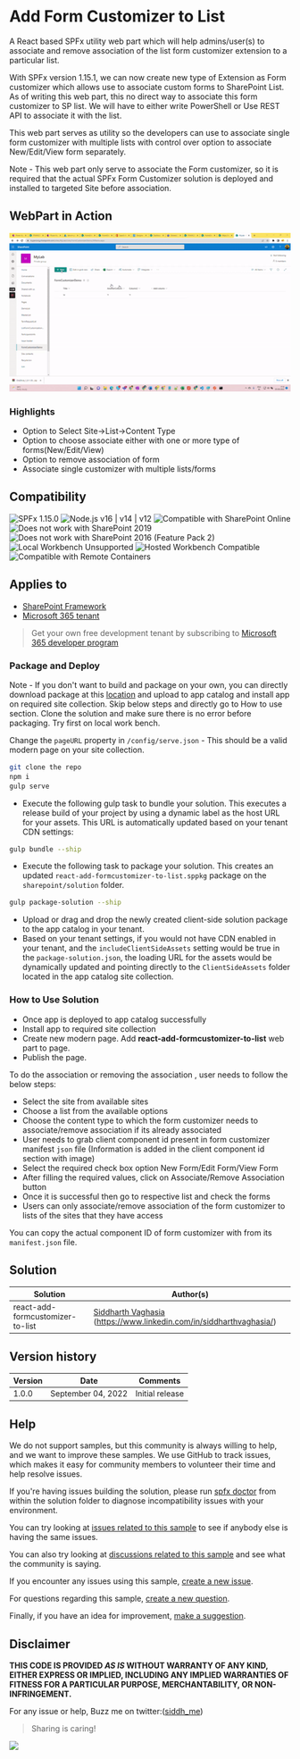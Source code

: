 # Add Form Customizer to List

A React based SPFx utility web part which will help admins/user(s) to associate and remove association of the list form customizer extension to a particular list. 

With SPFx version 1.15.1, we can now create new type of Extension as Form customizer which allows use to associate custom forms to SharePoint List.
As of writing this web part, this no direct way to associate this form customizer to SP list. We will have to either write PowerShell or Use REST API to associate it with the list.

This web part serves as utility so the developers can use to associate single form customizer with multiple lists with control over option to associate New/Edit/View form separately.

Note - This web part only serve to associate the Form customizer, so it is required that the actual SPFx Form Customizer solution is deployed and installed to targeted Site before association.

## WebPart in Action

![Web part in action](assets/webpartinaction-form.gif "Webpart in action")

### Highlights

* Option to Select Site->List->Content Type
* Option to choose associate either with one or more type of forms(New/Edit/View)
* Option to remove association of form
* Associate single customizer with multiple lists/forms

## Compatibility

![SPFx 1.15.0](https://img.shields.io/badge/SPFx-1.15.0-green.svg)
![Node.js v16 | v14 | v12](https://img.shields.io/badge/Node.js-v16%20%7C%20v14%20%7C%20v12-green.svg)
![Compatible with SharePoint Online](https://img.shields.io/badge/SharePoint%20Online-Compatible-green.svg)
![Does not work with SharePoint 2019](https://img.shields.io/badge/SharePoint%20Server%202019-Incompatible-red.svg "SharePoint Server 2019 requires SPFx 1.4.1 or lower")
![Does not work with SharePoint 2016 (Feature Pack 2)](https://img.shields.io/badge/SharePoint%20Server%202016%20(Feature%20Pack%202)-Incompatible-red.svg "SharePoint Server 2016 Feature Pack 2 requires SPFx 1.1")
![Local Workbench Unsupported](https://img.shields.io/badge/Local%20Workbench-Unsupported-red.svg "Local workbench is no longer available as of SPFx 1.13 and above")
![Hosted Workbench Compatible](https://img.shields.io/badge/Hosted%20Workbench-Compatible-green.svg)
![Compatible with Remote Containers](https://img.shields.io/badge/Remote%20Containers-Compatible-green.svg)

## Applies to

* [SharePoint Framework](https://learn.microsoft.com/sharepoint/dev/spfx/sharepoint-framework-overview)
* [Microsoft 365 tenant](https://learn.microsoft.com/sharepoint/dev/spfx/set-up-your-development-environment)

> Get your own free development tenant by subscribing to [Microsoft 365 developer program](http://aka.ms/m365devprogram)

### Package and Deploy

Note - If you don't want to build and package on your own, you can directly download package at this [location](https://github.com/siddharth-vaghasia/public-docs/blob/master/react-add-formcustomizer-to-list.sppkg) and upload to app catalog and install app on required site collection. Skip below steps and directly go to How to use section.
Clone the solution and make sure there is no error before packaging. Try first on local work bench.

Change the `pageURL` property in `/config/serve.json` - This should be a valid modern page on your site collection.

```bash
git clone the repo
npm i
gulp serve
```

- Execute the following gulp task to bundle your solution. This executes a release build of your project by using a dynamic label as the host URL for your assets. This URL is automatically updated based on your tenant CDN settings:
  
```bash
gulp bundle --ship
```

- Execute the following task to package your solution. This creates an updated `react-add-formcustomizer-to-list.sppkg` package on the `sharepoint/solution` folder.

```bash
gulp package-solution --ship
```

- Upload or drag and drop the newly created client-side solution package to the app catalog in your tenant.
- Based on your tenant settings, if you would not have CDN enabled in your tenant, and the `includeClientSideAssets` setting would be true in the `package-solution.json`, the loading URL for the assets would be dynamically updated and pointing directly to the `ClientSideAssets` folder located in the app catalog site collection.

### How to Use Solution

* Once app is deployed to app catalog successfully
* Install app to required site collection
* Create new modern page. Add **react-add-formcustomizer-to-list** web part to page. 
* Publish the page.

To do the association or removing the association , user needs to follow the below steps:

* Select the site from available sites
* Choose a list from the available options
* Choose the content type to which the form customizer needs to associate/remove association if its already associated
* User needs to grab client component id present in form customizer manifest `json` file (Information is added in the client component id section with image)
* Select the required check box option New Form/Edit Form/View Form
* After filling the required values, click on Associate/Remove Association button
* Once it is successful then go to respective list and check the forms 
* Users can only associate/remove association of the form customizer to lists of the sites that they have access

You can copy the actual component ID of form customizer with from its `manifest.json` file.

## Solution

Solution|Author(s)
--------|---------
react-add-formcustomizer-to-list | [Siddharth Vaghasia](https://github.com/siddharth-vaghasia) (<https://www.linkedin.com/in/siddharthvaghasia/>)

## Version history

Version|Date|Comments
-------|----|--------
1.0.0|September 04, 2022|Initial release

## Help

We do not support samples, but this community is always willing to help, and we want to improve these samples. We use GitHub to track issues, which makes it easy for  community members to volunteer their time and help resolve issues.

If you're having issues building the solution, please run [spfx doctor](https://pnp.github.io/cli-microsoft365/cmd/spfx/spfx-doctor/) from within the solution folder to diagnose incompatibility issues with your environment.

You can try looking at [issues related to this sample](https://github.com/pnp/sp-dev-fx-webparts/issues?q=label%3A%22sample%3A%20react-add-formcustomizer-to-list%22) to see if anybody else is having the same issues.

You can also try looking at [discussions related to this sample](https://github.com/pnp/sp-dev-fx-webparts/discussions?discussions_q=react-add-formcustomizer-to-list) and see what the community is saying.

If you encounter any issues using this sample, [create a new issue](https://github.com/pnp/sp-dev-fx-webparts/issues/new?assignees=&labels=Needs%3A+Triage+%3Amag%3A%2Ctype%3Abug-suspected%2Csample%3A%20react-add-formcustomizer-to-list&template=bug-report.yml&sample=react-add-formcustomizer-to-list&authors=@siddharth-vaghasia&title=react-add-formcustomizer-to-list%20-%20).

For questions regarding this sample, [create a new question](https://github.com/pnp/sp-dev-fx-webparts/issues/new?assignees=&labels=Needs%3A+Triage+%3Amag%3A%2Ctype%3Aquestion%2Csample%3A%20react-add-formcustomizer-to-list&template=question.yml&sample=react-add-formcustomizer-to-list&authors=@siddharth-vaghasia&title=react-add-formcustomizer-to-list%20-%20).

Finally, if you have an idea for improvement, [make a suggestion](https://github.com/pnp/sp-dev-fx-webparts/issues/new?assignees=&labels=Needs%3A+Triage+%3Amag%3A%2Ctype%3Aenhancement%2Csample%3A%20react-add-formcustomizer-to-list&template=suggestion.yml&sample=react-add-formcustomizer-to-list&authors=@siddharth-vaghasia&title=react-add-formcustomizer-to-list%20-%20).

## Disclaimer

**THIS CODE IS PROVIDED *AS IS* WITHOUT WARRANTY OF ANY KIND, EITHER EXPRESS OR IMPLIED, INCLUDING ANY IMPLIED WARRANTIES OF FITNESS FOR A PARTICULAR PURPOSE, MERCHANTABILITY, OR NON-INFRINGEMENT.**

For any issue or help, Buzz me on twitter:([siddh_me](https://twitter.com/siddh_me/))

> Sharing is caring!

<img src="https://telemetry.sharepointpnp.com/sp-dev-fx-webparts/samples/react-add-formcustomizer-to-list" />

